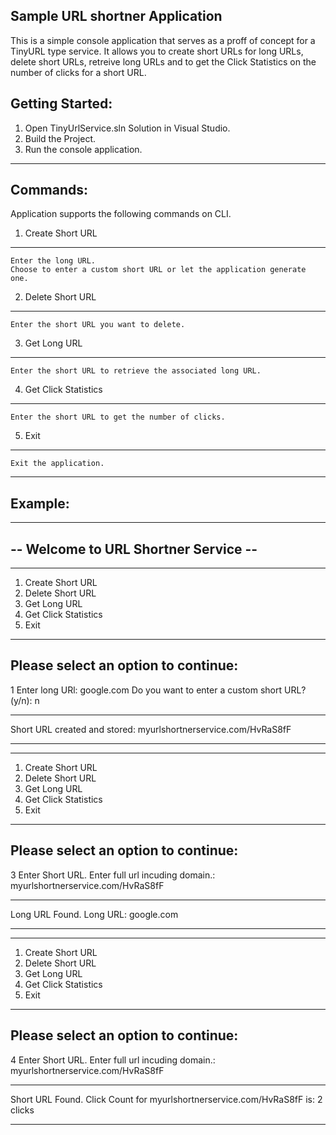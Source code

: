 Sample URL shortner Application
--------------------------------

This is a simple console application that serves as a proff of concept for a TinyURL type service.
It allows you to create short URLs for long URLs, delete short URLs, retreive long URLs and to get the Click Statistics on the number of clicks for a short URL.


Getting Started:
------------------------------------------------------
1. Open TinyUrlService.sln Solution in Visual Studio.
2. Build the Project.
3. Run the console application.
-------------------------------------------------------

Commands:
----------
Application supports the following commands on CLI.

1. Create Short URL
---------------------
	Enter the long URL.
	Choose to enter a custom short URL or let the application generate one.

2. Delete Short URL
-------------------
	Enter the short URL you want to delete.

3. Get Long URL
----------------
	Enter the short URL to retrieve the associated long URL.

4. Get Click Statistics
------------------------
	Enter the short URL to get the number of clicks.

5. Exit
---------
	Exit the application.


----------
Example:
----------

--------------------------------------
-- Welcome to URL Shortner Service --
--------------------------------------
--------------------------------------
1. Create Short URL
2. Delete Short URL
3. Get Long URL
4. Get Click Statistics
5. Exit
--------------------------------------
Please select an option to continue:
--------------------------------------
1
Enter long URl:
google.com
Do you want to enter a custom short URL? (y/n):
n
*******************************************************
Short URL created and stored: myurlshortnerservice.com/HvRaS8fF
*******************************************************

--------------------------------------
1. Create Short URL
2. Delete Short URL
3. Get Long URL
4. Get Click Statistics
5. Exit
--------------------------------------
Please select an option to continue:
--------------------------------------
3
Enter Short URL. Enter full url incuding domain.:
myurlshortnerservice.com/HvRaS8fF
*************************************************
Long URL Found.
Long URL: google.com
*************************************************
--------------------------------------
1. Create Short URL
2. Delete Short URL
3. Get Long URL
4. Get Click Statistics
5. Exit
--------------------------------------
Please select an option to continue:
--------------------------------------
4
Enter Short URL. Enter full url incuding domain.:
myurlshortnerservice.com/HvRaS8fF
*************************************************
Short URL Found.
Click Count for myurlshortnerservice.com/HvRaS8fF is: 2 clicks
*************************************************
